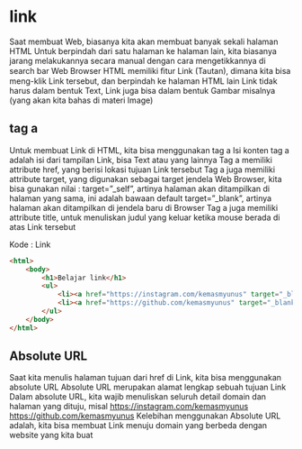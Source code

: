 # link
Saat membuat Web, biasanya kita akan membuat banyak sekali halaman HTML
Untuk berpindah dari satu halaman ke halaman lain, kita biasanya jarang melakukannya secara
manual dengan cara mengetikkannya di search bar Web Browser
HTML memiliki ﬁtur Link (Tautan), dimana kita bisa meng-klik Link tersebut, dan berpindah ke
halaman HTML lain
Link tidak harus dalam bentuk Text, Link juga bisa dalam bentuk Gambar misalnya (yang akan kita
bahas di materi Image)

## tag a
Untuk membuat Link di HTML, kita bisa menggunakan tag a
Isi konten tag a adalah isi dari tampilan Link, bisa Text atau yang lainnya
Tag a memiliki attribute href, yang berisi lokasi tujuan Link tersebut
Tag a juga memiliki attribute target, yang digunakan sebagai target jendela Web Browser, kita bisa
gunakan nilai :
target=”_self”, artinya halaman akan ditampilkan di halaman yang sama, ini adalah bawaan default
target=”_blank”, artinya halaman akan ditampilkan di jendela baru di Browser
Tag a juga memiliki attribute title, untuk menuliskan judul yang keluar ketika mouse berada di atas
Link tersebut

Kode : Link
``` html
<html>
    <body>
        <h1>Belajar link</h1>
        <ul>
            <li><a href="https://instagram.com/kemasmyunus" target="_blank">Instagram</a></li>
            <li><a href="https://github.com/kemasmyunus" target="_blank">Github</a></li>            
        </ul>
    </body>
</html>
```

## Absolute URL
Saat kita menulis halaman tujuan dari href di Link, kita bisa menggunakan absolute URL
Absolute URL merupakan alamat lengkap sebuah tujuan Link
Dalam absolute URL, kita wajib menuliskan seluruh detail domain dan halaman yang dituju, misal
https://instagram.com/kemasmyunus
https://github.com/kemasmyunus
Kelebihan menggunakan Absolute URL adalah, kita bisa membuat Link menuju domain yang
berbeda dengan website yang kita buat
